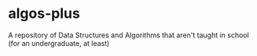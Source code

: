 # algos-plus
A repository of Data Structures and Algorithms that aren't taught in school (for an undergraduate, at least)
